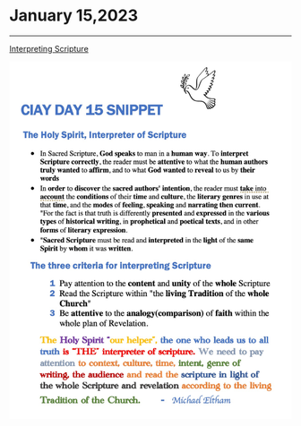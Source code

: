 # January 15,2023
---

[Interpreting Scripture](https://youtu.be/gS4ndVFUaWU)

![Day 15 Snippet](https://github.com/fernal73/CIAY/blob/main/January/jpgs/Day15Snippet.jpg?raw=true)
